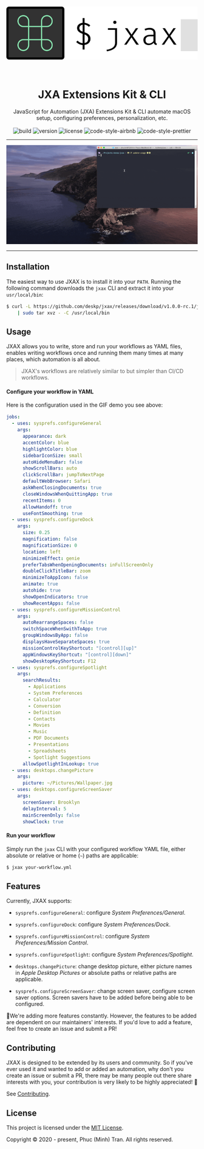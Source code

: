 <!-- Title, summary and bagges -->
<h1 align='center'>
  <br/>
  <img src='docs/assets/logo.svg' alt='Logo'/>
  <br/><br/><br/>
  JXA Extensions Kit & CLI
  <br/>
</h1>
<p align='center'>
  JavaScript for Automation (JXA) Extensions Kit & CLI automate macOS setup, configuring preferences,
  personalization, etc.
  <br/><br/>
  <img src='https://img.shields.io/github/workflow/status/deskp/jxax/ci' alt='build'/>
  <img src='https://img.shields.io/github/package-json/v/deskp/jxax' alt='version'/>
  <img src='https://img.shields.io/github/license/deskp/jxax' alt='license'/>
  <img src='https://img.shields.io/static/v1?label=code%20style&message=airbnb&color=ff5a5f&logo=airbnb&logoColor=white' alt='code-style-airbnb'/>
  <img src='https://img.shields.io/static/v1?label=code%20style&message=prettier&color=ff69b4&logo=prettier&logoColor=white' alt='code-style-prettier'/>
</p>

---

![Demo][demo-gif]

---

## Installation

The easiest way to use JXAX is to install it into your `PATH`. Running the following command
downloads the `jxax` CLI and extract it into your `usr/local/bin`:

```bash
$ curl -L https://github.com/deskp/jxax/releases/download/v1.0.0-rc.1/jxax-1.0.0-rc.1.tar.gz \
    | sudo tar xvz - -C /usr/local/bin
```

## Usage

JXAX allows you to write, store and run your workflows as YAML files, enables
writing workflows once and running them many times at many places, which automation is all about.

> JXAX's workflows are relatively similar to but simpler than CI/CD workflows.

#### Configure your workflow in YAML

Here is the configuration used in the GIF demo you see above:

```yaml
jobs:
  - uses: sysprefs.configureGeneral
    args:
      appearance: dark
      accentColor: blue
      highlightColor: blue
      sidebarIconSize: small
      autoHideMenuBar: false
      showScrollBars: auto
      clickScrollBar: jumpToNextPage
      defaultWebBrowser: Safari
      askWhenClosingDocuments: true
      closeWindowsWhenQuittingApp: true
      recentItems: 0
      allowHandoff: true
      useFontSmoothing: true
  - uses: sysprefs.configureDock
    args:
      size: 0.25
      magnification: false
      magnificationSize: 0
      location: left
      minimizeEffect: genie
      preferTabsWhenOpeningDocuments: inFullScreenOnly
      doubleClickTitleBar: zoom
      minimizeToAppIcon: false
      animate: true
      autohide: true
      showOpenIndicators: true
      showRecentApps: false
  - uses: sysprefs.configureMissionControl
    args:
      autoRearrangeSpaces: false
      switchSpaceWhenSwithToApp: true
      groupWindowsByApp: false
      displaysHaveSeparateSpaces: true
      missionControlKeyShortcut: "[control][up]"
      appWindowsKeyShortcut: "[control][down]"
      showDesktopKeyShortcut: F12
  - uses: sysprefs.configureSpotlight
    args:
      searchResults:
        - Applications
        - System Preferences
        - Calculator
        - Conversion
        - Definition
        - Contacts
        - Movies
        - Music
        - PDF Documents
        - Presentations
        - Spreadsheets
        - Spotlight Suggestions
      allowSpotlightInLookup: true
  - uses: desktops.changePicture
    args:
      picture: ~/Pictures/Wallpaper.jpg
  - uses: desktops.configureScreenSaver
    args:
      screenSaver: Brooklyn
      delayInterval: 5
      mainScreenOnly: false
      showClock: true
```

#### Run your workflow

Simply run the `jxax` CLI with your configured workflow YAML file, either absolute or relative or
home (`~`) paths are applicable:

```bash
$ jxax your-workflow.yml
```

## Features

Currently, JXAX supports:

- `sysprefs.configureGeneral`: configure _System Preferences/General_.

- `sysprefs.configureDock`: configure _System Preferences/Dock_.

- `sysprefs.configureMissionControl`: configure _System Preferences/Mission Control_.

- `sysprefs.configureSpotlight`: configure _System Preferences/Spotlight_.

- `desktops.changePicture`: change desktop picture, either picture names in
  _Apple Desktop Pictures_ or absolute paths or relative paths are applicable.

- `sysprefs.configureScreenSaver`: change screen saver, configure screen saver options. Screen
  savers have to be added before being able to be configured.

😬We're adding more features constantly. However, the features to be added are dependent on our
maintainers' interests. If you'd love to add a feature, feel free to create an issue and submit
a PR!

## Contributing

JXAX is designed to be extended by its users and community. So if you've ever used it and wanted to
add or added an automation, why don't you create an issue or submit a PR, there may be many people
out there share interests with you, your contribution is very likely to be highly appreciated! 💚

See [Contributing][contributing-file].

## License

This project is licensed under the [MIT License][license-file].

Copyright © 2020 - present, Phuc (Minh) Tran. All rights reserved.

<!-- Badges -->

[version-badge]: https://img.shields.io/github/package-json/v/deskp/jxax
[build-badge]: https://img.shields.io/github/workflow/status/deskp/jxax/ci
[license-badge]: https://img.shields.io/github/license/deskp/jxax

<!-- Images -->

[demo-gif]: /docs/assets/demo.gif

<!-- Links -->

[license-file]: /LICENSE
[contributing-file]: /CONTRIBUTING.md
